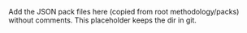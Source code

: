 Add the JSON pack files here (copied from root methodology/packs) without comments. This placeholder keeps the dir in git.

